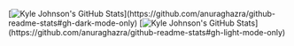 [![Kyle Johnson's GitHub Stats](https://github-readme-stats.vercel.app/api?username=kylejohnsonkj&show_icons=true&theme=dracula&bg_color=00000000&hide_border=true&hide=contribs&layout=compact&rank_icon=github&custom_title=Hi%20there%20👋%20&nbsp;Welcome%20to%20my%20GitHub!)](https://github.com/anuraghazra/github-readme-stats#gh-dark-mode-only)
[![Kyle Johnson's GitHub Stats](https://github-readme-stats.vercel.app/api?username=kylejohnsonkj&show_icons=true&bg_color=00000000&hide_border=true&hide=contribs&layout=compact&rank_icon=github&custom_title=Hi%20there%20👋%20&nbsp;Welcome%20to%20my%20GitHub!)](https://github.com/anuraghazra/github-readme-stats#gh-light-mode-only)
<!--
**kylejohnsonkj/kylejohnsonkj** is a ✨ _special_ ✨ repository because its `README.md` (this file) appears on your GitHub profile.

Here are some ideas to get you started:

- 🔭 I’m currently working on ...
- 🌱 I’m currently learning ...
- 👯 I’m looking to collaborate on ...
- 🤔 I’m looking for help with ...
- 💬 Ask me about ...
- 📫 How to reach me: ...
- 😄 Pronouns: ...
- ⚡ Fun fact: ...
-->
